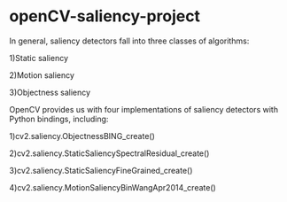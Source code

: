 # openCV-saliency-project

In general, saliency detectors fall into three classes of algorithms:

1)Static saliency

2)Motion saliency

3)Objectness saliency


OpenCV provides us with four implementations of saliency detectors with Python bindings, including:

1)cv2.saliency.ObjectnessBING_create()

2)cv2.saliency.StaticSaliencySpectralResidual_create()

3)cv2.saliency.StaticSaliencyFineGrained_create()

4)cv2.saliency.MotionSaliencyBinWangApr2014_create()
